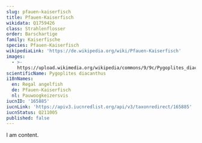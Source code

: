 ```yaml
---
slug: pfauen-kaiserfisch
title: Pfauen-Kaiserfisch
wikidata: Q1759426
class: Strahlenflosser
order: Barschartige
family: Kaiserfische
species: Pfauen-Kaiserfisch
wikipediaLink: 'https://de.wikipedia.org/wiki/Pfauen-Kaiserfisch'
images:
  - >-
    https://upload.wikimedia.org/wikipedia/commons/9/9c/Pygoplites_diacanthus_by_Jacek_Madejski.jpg
scientificName: Pygoplites diacanthus
i18nNames:
  en: Regal angelfish
  de: Pfauen-Kaiserfisch
  nl: Pauwoogkeizersvis
iucnID: '165885'
iucnLink: 'https://apiv3.iucnredlist.org/api/v3/taxonredirect/165885'
iucnStatus: Q211005
published: false
---
```


I am content.
